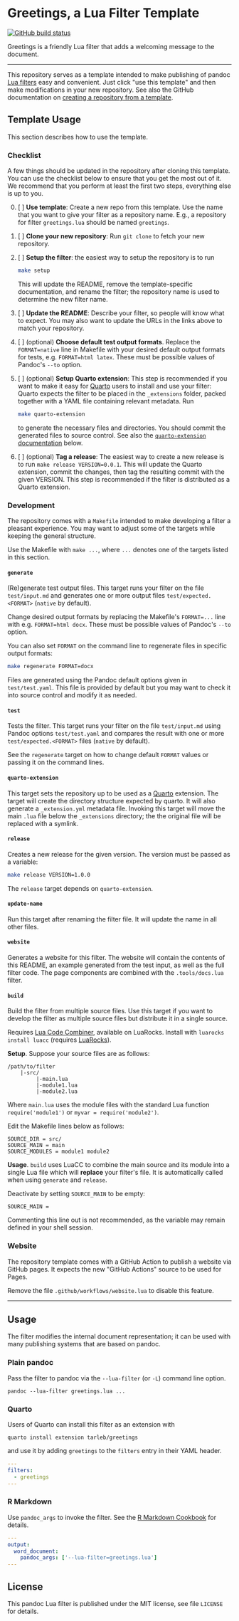 Greetings, a Lua Filter Template
==================================================================

[![GitHub build status][CI badge]][CI workflow]

Greetings is a friendly Lua filter that adds a welcoming message
to the document.

[CI badge]: https://img.shields.io/github/actions/workflow/status/tarleb/lua-filter-template/ci.yaml?branch=main
[CI workflow]: https://github.com/tarleb/lua-filter-template/actions/workflows/ci.yaml

* * * * * * * * * * * * * * * * * * * * * * * * * * * * * * * * *

This repository serves as a template intended to make publishing
of pandoc [Lua filters][] easy and convenient. Just click "use
this template" and then make modifications in your new repository.
See also the GitHub documentation on [creating a repository from a
template][from template].

[Lua filters]: https://pandoc.org/lua-filters.html
[from template]: https://docs.github.com/en/repositories/creating-and-managing-repositories/creating-a-repository-from-a-template

Template Usage
------------------------------------------------------------------

This section describes how to use the template.

### Checklist

A few things should be updated in the repository after cloning
this template. You can use the checklist below to ensure that you
get the most out of it. We recommend that you perform at least the
first two steps, everything else is up to you.

0. [ ] **Use template**: Create a new repo from
   this template. Use the name that you want to give your filter
   as a repository name. E.g., a repository for filter
   `greetings.lua` should be named `greetings`.
1. [ ] **Clone your new repository**: Run `git clone` to fetch
   your new repository.
2. [ ] **Setup the filter**: the easiest way to setup the
   repository is to run

   ``` bash
   make setup
   ```

   This will update the README, remove the template-specific
   documentation, and rename the filter; the repository name is
   used to determine the new filter name.

3. [ ] **Update the README**: Describe your filter, so people
   will know what to expect. You may also want to update the URLs
   in the links above to match your repository.

4. [ ] (optional) **Choose default test output formats**. Replace
   the `FORMAT=native` line in Makefile with your desired default
   output formats for tests, e.g. `FORMAT=html latex`. These must
   be possible values of Pandoc's `--to` option.

4. [ ] (optional) **Setup Quarto extension**: This step is
   recommended if you want to make it easy for [Quarto][] users to
   install and use your filter: Quarto expects the filter to be
   placed in the `_extensions` folder, packed together with a YAML
   file containing relevant metadata. Run

   ``` bash
   make quarto-extension
   ```

   to generate the necessary files and directories. You should
   commit the generated files to source control. See also the
   [`quarto-extension` documentation](quarto-extension) below.

5. [ ] (optional) **Tag a release**: The easiest way to create a
   new release is to run `make release VERSION=0.0.1`. This will
   update the Quarto extension, commit the changes, then tag the
   resulting commit with the given VERSION. This step is
   recommended if the filter is distributed as a Quarto extension.

### Development

The repository comes with a `Makefile` intended to make developing
a filter a pleasant experience. You may want to adjust some of the
targets while keeping the general structure.

Use the Makefile with `make ...`, where `...` denotes one of the
targets listed in this section.

#### `generate`

(Re)generate test output files. This target runs your filter on the
file `test/input.md` and generates one or more output files
`test/expected.<FORMAT>` (`native` by default).

Change desired output formats by replacing the Makefile's `FORMAT=...`
line with e.g. `FORMAT=html docx`. These must be possible values of
Pandoc's `--to` option.

You can also set `FORMAT` on the command line to regenerate files in
specific output formats:

```bash
make regenerate FORMAT=docx
```

Files are generated using the Pandoc default options given in
`test/test.yaml`. This file is provided by default but you may want
to check it into source control and modify it as needed.

#### `test`

Tests the filter. This target runs your filter on the file
`test/input.md` using Pandoc options `test/test.yaml` and compares
the result with one or more `test/expected.<FORMAT>` files
(`native` by default).

See the `regenerate` target on how to change default `FORMAT` values
or passing it on the command lines.

#### `quarto-extension`

This target sets the repository up to be used as a [Quarto][]
extension. The target will create the directory structure expected
by quarto. It will also generate a `_extension.yml` metadata file.
Invoking this target will move the main `.lua` file below the
`_extensions` directory; the the original file will be replaced
with a symlink.

[Quarto]: https://quarto.org

#### `release`

Creates a new release for the given version. The version must be
passed as a variable:

``` bash
make release VERSION=1.0.0
```

The `release` target depends on `quarto-extension`.

#### `update-name`

Run this target after renaming the filter file. It will update the
name in all other files.

#### `website`

Generates a website for this filter. The website will contain the
contents of this README, an example generated from the test input,
as well as the full filter code. The page components are combined
with the `.tools/docs.lua` filter.

#### `build`

Build the filter from multiple source files. Use this target if you
want to develop the filter as multiple source files but distribute
it in a single source.

Requires [Lua Code Combiner][luacc], available on LuaRocks. Install
with `luarocks install luacc` (requires [LuaRocks][luarocks]).

[luacc]: https://luarocks.org/modules/mihacooper/luacc
[luarocks]: https://luarocks.org

__Setup__. Suppose your source files are as follows:

```
/path/to/filter
    |-src/
         |-main.lua
         |-module1.lua
         |-module2.lua
```

Where `main.lua` uses the module files with the standard Lua
function `require('module1')` or `myvar = require('module2')`.

Edit the Makefile lines below as follows:

```
SOURCE_DIR = src/
SOURCE_MAIN = main
SOURCE_MODULES = module1 module2
```

__Usage__. `build` uses LuaCC to combine the main source and its
module into a single Lua file which will **replace** your filter's
file. It is automatically called when using `generate` and `release`.


Deactivate by setting  `SOURCE_MAIN` to be empty:

```
SOURCE_MAIN =
```

Commenting this line out is not recommended, as the variable
may remain defined in your shell session.

### Website

The repository template comes with a GitHub Action to publish a
website via GitHub pages. It expects the new "GitHub Actions"
source to be used for Pages.

Remove the file `.github/workflows/website.lua` to disable this
feature.

* * * * * * * * * * * * * * * * * * * * * * * * * * * * * * * * *

Usage
------------------------------------------------------------------

The filter modifies the internal document representation; it can
be used with many publishing systems that are based on pandoc.

### Plain pandoc

Pass the filter to pandoc via the `--lua-filter` (or `-L`) command
line option.

    pandoc --lua-filter greetings.lua ...

### Quarto

Users of Quarto can install this filter as an extension with

    quarto install extension tarleb/greetings

and use it by adding `greetings` to the `filters` entry
in their YAML header.

``` yaml
---
filters:
  - greetings
---
```

### R Markdown

Use `pandoc_args` to invoke the filter. See the [R Markdown
Cookbook](https://bookdown.org/yihui/rmarkdown-cookbook/lua-filters.html)
for details.

``` yaml
---
output:
  word_document:
    pandoc_args: ['--lua-filter=greetings.lua']
---
```

License
------------------------------------------------------------------

This pandoc Lua filter is published under the MIT license, see
file `LICENSE` for details.
